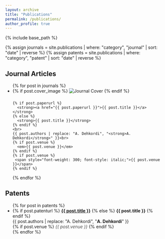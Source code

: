 ```yaml
---
layout: archive
title: "Publications"
permalink: /publications/
author_profile: true
---
```


{% include base_path %}

{% assign journals = site.publications | where: "category", "journal" | sort: "date" | reverse %}
{% assign patents = site.publications | where: "category", "patent" | sort: "date" | reverse %}

<h2>Journal Articles</h2>
<ul>
{% for post in journals %}
  <li>
    {% if post.cover_image %}
      <img src="{{ post.cover_image }}" alt="Journal Cover" style="max-width:200px; margin-bottom:10px;">
    {% endif %}
    
    {% if post.paperurl %}
      <strong><a href="{{ post.paperurl }}">{{ post.title }}</a></strong>
    {% else %}
      <strong>{{ post.title }}</strong>
    {% endif %}
    <br>
    {{ post.authors | replace: "A. Dehkordi", "<strong>A. Dehkordi</strong>" }}<br>
    {% if post.venue %}
      <em>{{ post.venue }}</em>
    {% endif %}
    {% if post.venue %}
     <span style="font-weight: 300; font-style: italic;">{{ post.venue }}</span>
    {% endif %}
  </li>
{% endfor %}
</ul>


<h2>Patents</h2>
<ul>
{% for post in patents %}
  <li>
    {% if post.patenturl %}
      <strong><a href="{{ post.patenturl }}">{{ post.title }}</a></strong>
    {% else %}
      <strong>{{ post.title }}</strong>
    {% endif %}
    <br>
    {{ post.authors | replace: "A. Dehkordi", "<strong>A. Dehkordi</strong>" }}<br>
    {% if post.venue %}
     <span style="font-weight: 300; font-style: italic;">{{ post.venue }}</span>
    {% endif %}
  </li>
{% endfor %}
</ul>
